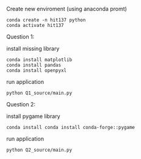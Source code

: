 Create new enviroment (using anaconda promt)
```console
conda create -n hit137 python
conda activate hit137
```

Question 1:

install missing library

```console
conda install matplotlib
conda install pandas
conda install openpyxl
```

run application

```console
python Q1_source/main.py
```


Question 2:

install pygame library

```console
conda install conda install conda-forge::pygame
```

run application

```console
python Q2_source/main.py
```
